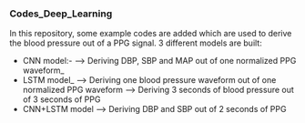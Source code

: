 ### Codes_Deep_Learning
In this repository, some example codes are added which are used to derive the blood pressure out of a PPG signal.
3 different models are built:
- CNN model:-
  --> Deriving DBP, SBP and MAP out of one normalized PPG waveform_
- LSTM model_
  --> Deriving one blood pressure waveform out of one normalized PPG waveform
  --> Deriving 3 seconds of blood pressure out of 3 seconds of PPG
- CNN+LSTM model
  --> Deriving DBP and SBP out of 2 seconds of PPG
